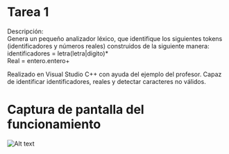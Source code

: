 # Tarea 1

Descripción: </br>
Genera un pequeño analizador léxico, que identifique los siguientes tokens (identificadores y números reales) construidos de la siguiente manera: </br>
identificadores = letra(letra|digito)* </br>
Real = entero.entero+  </br>

Realizado en Visual Studio C++ con ayuda del ejemplo del profesor.
Capaz de identificar identificadores, reales y detectar caracteres no válidos.

# Captura de pantalla del funcionamiento

![Alt text](https://github.com/pescamill/Traductores_de_Lenguaje_II/blob/master/Pr%C3%A1cticas/Tarea_1/captura.png)
